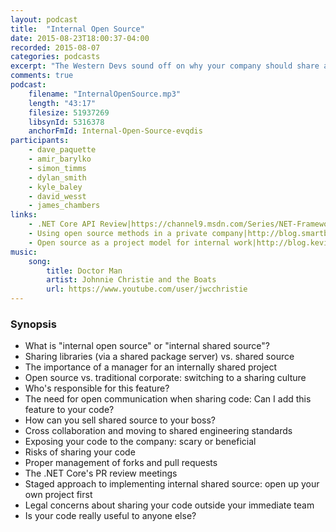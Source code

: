 ```yaml
---
layout: podcast
title:  "Internal Open Source"
date: 2015-08-23T18:00:37-04:00
recorded: 2015-08-07
categories: podcasts
excerpt: "The Western Devs sound off on why your company should share and collaborate on its internal code"
comments: true
podcast:
    filename: "InternalOpenSource.mp3"
    length: "43:17"
    filesize: 51937269
    libsynId: 5316378
    anchorFmId: Internal-Open-Source-evqdis
participants:
    - dave_paquette
    - amir_barylko
    - simon_timms
    - dylan_smith
    - kyle_baley
    - david_wesst
    - james_chambers
links:
    - .NET Core API Review|https://channel9.msdn.com/Series/NET-Framework/NET-Core-API-Review-2015-01-14
    - Using open source methods in a private company|http://blog.smartbear.com/open-source/using-open-source-methods-in-a-private-company/
    - Open source as a project model for internal work|http://blog.kevinlamping.com/open-source-as-a-project-model-for-internal-work/
music:
    song:
        title: Doctor Man
        artist: Johnnie Christie and the Boats
        url: https://www.youtube.com/user/jwcchristie
---
```

### Synopsis

* What is "internal open source" or "internal shared source"?
* Sharing libraries (via a shared package server) vs. shared source
* The importance of a manager for an internally shared project
* Open source vs. traditional corporate: switching to a sharing culture
* Who's responsible for this feature?
* The need for open communication when sharing code: Can I add this feature to your code?
* How can you sell shared source to your boss?
* Cross collaboration and moving to shared engineering standards
* Exposing your code to the company: scary or beneficial
* Risks of sharing your code
* Proper management of forks and pull requests
* The .NET Core's PR review meetings
* Staged approach to implementing internal shared source: open up your own project first
* Legal concerns about sharing your code outside your immediate team
* Is your code really useful to anyone else?
